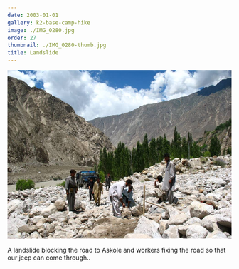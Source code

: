 ```yaml
---
date: 2003-01-01
gallery: k2-base-camp-hike
image: ./IMG_0280.jpg
order: 27
thumbnail: ./IMG_0280-thumb.jpg
title: Landslide
---
```


![Landslide](./IMG_0280.jpg)

A landslide blocking the road to Askole and workers fixing the road so that our jeep can come through..